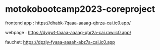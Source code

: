 # motokobootcamp2023-coreproject

frontend app : https://dhabk-7qaaa-aaaag-qbrza-cai.ic0.app/

webpage : https://dvgwt-taaaa-aaaag-qbr2a-cai.raw.ic0.app/

fauchet: https://dpzjy-fyaaa-aaaah-abz7a-cai.ic0.app

